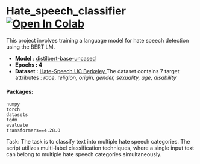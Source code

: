 # Hate_speech_classifier [![Open In Colab](https://colab.research.google.com/assets/colab-badge.svg)](https://colab.research.google.com/drive/14eAHQBUhkvTIzS04CDPvUWNto5fvTl5F?usp=sharing)

This project involves training a language model for hate speech detection using the BERT LM.

- **Model** : [distilbert-base-uncased](https://huggingface.co/distilbert/distilbert-base-uncased)
- **Epochs : 4**
- **Dataset :** [Hate-Speech UC Berkeley
  ](https://huggingface.co/datasets/ucberkeley-dlab/measuring-hate-speech)
  The dataset contains 7 target attributes : *race*, r*eligion, origin, gender, sexuality, age, disability*

#### Packages:

```
numpy
torch
datasets
tqdm
evaluate
transformers==4.28.0
```

Task: The task is to classify text into multiple hate speech categories. The script utilizes multi-label classification techniques, where a single input text can belong to multiple hate speech categories simultaneously.

